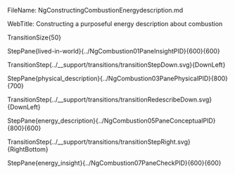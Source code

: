 FileName: NgConstructingCombustionEnergydescription.md

WebTitle: Constructing a purposeful energy description about combustion

TransitionSize{50}

StepPane{lived-in-world}{../NgCombustion01PaneInsightPID}{600}{600}

TransitionStep{../__support/transitions/transitionStepDown.svg}{DownLeft}

StepPane{physical_description}{../NgCombustion03PanePhysicalPID}{800}{700}

TransitionStep{../__support/transitions/transitionRedescribeDown.svg}{DownLeft}

StepPane{energy_description}{../NgCombustion05PaneConceptualPID}{800}{600}

TransitionStep{../__support/transitions/transitionStepRight.svg}{RightBottom}

StepPane{energy_insight}{../NgCombustion07PaneCheckPID}{600}{600}
